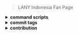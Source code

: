 > LANY Indonesia Fan Page

<details>
  <summary>
    <strong>command scripts</strong>
  </summary>
  <p>
  getting started<br />
  <code>npm install</code> or 
  <code>yarn</code>

  development<br />
  <code>npm run dev</code> or
  <code>yarn dev</code>
  </p>
</details>

<details>
  <summary>
    <strong>commit tags</strong>
  </summary>
  <p>
    :cloud: - chore: (setup packages)
    <br />
    :book: - doc: (make changes of documentation)
    <br />
    :sparkles: - feat: (add feature; breaking changes might happen)
    <br />
    :wrench: - fix: (bugfix, hotfix)
    <br />
    :arrows_counterclockwise: - refactor: (refactor code)
    <br />
    :paperclip: - style: (scope assets, stylings, data)
    <br />
    :memo: - test: (add or update tests; no production code change)
    <br />
    :construction: - wip: (work in progress)
  </p>
</details>

<details>
  <summary>
    <strong>contribution</strong>
  </summary>
  <p>
  you can <a href="https://github.com/xtrixia/lanyjkt/issues">submit</a> 
  an issue or ideas there! thank you
  </p>
</details>
